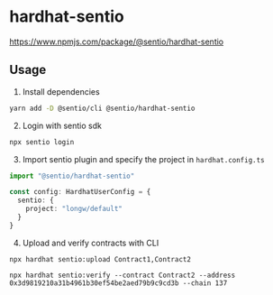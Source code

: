 # hardhat-sentio

https://www.npmjs.com/package/@sentio/hardhat-sentio

## Usage

1. Install dependencies

``` bash
yarn add -D @sentio/cli @sentio/hardhat-sentio
```

2. Login with sentio sdk

``` bash
npx sentio login
```

3. Import sentio plugin and specify the project in `hardhat.config.ts`

``` typescript
import "@sentio/hardhat-sentio"

const config: HardhatUserConfig = {
  sentio: {
    project: "longw/default"
  }
}
```

4. Upload and verify contracts with CLI

```
npx hardhat sentio:upload Contract1,Contract2

npx hardhat sentio:verify --contract Contract2 --address 0x3d9819210a31b4961b30ef54be2aed79b9c9cd3b --chain 137
```
